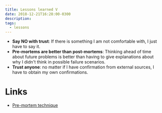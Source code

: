 ```yaml
---
title: Lessons learned V
date: 2018-12-21T16:28:00-0300
description:
tags:
  - lessons
---
```



- **Say NO with trust**: If there is something I am not comfortable with, I
  just have to say it.
- **Pre-mortems are better than post-mortems**: Thinking ahead of time about
  future problems is better than having to give explanations about why I didn't
  think in possible failure scenarios.
- **Trust anyone**: no matter if I have confirmation from external sources, I
  have to obtain my own confirmations.

# Links

* [Pre-mortem technique](https://www.riskology.co/pre-mortem-technique/)
